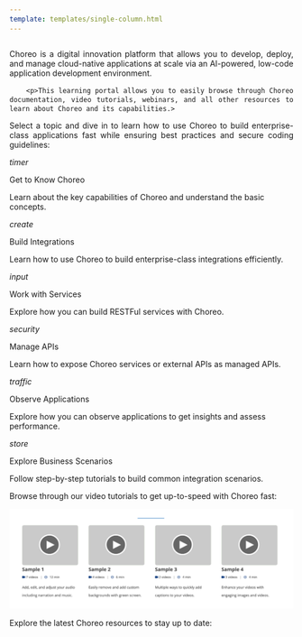 ```yaml
---
template: templates/single-column.html
---
```

<link href="https://fonts.googleapis.com/icon?family=Material+Icons" rel="stylesheet">
<div>
    <div class="md-main md-content" style="float:left; width: 100%;  text-align:justify; max-height:100%; ">
        <p> Choreo is a digital innovation platform that allows you to develop, deploy, and manage cloud-native applications at scale via an AI-powered, low-code application development environment.</p>

        <p>This learning portal allows you to easily browse through Choreo documentation, video tutorials, webinars, and all other resources to learn about Choreo and its capabilities.>


<p>Select a topic and dive in to learn how to use Choreo to build enterprise-class applications fast while ensuring best practices and secure coding guidelines:</p> 
    </div>
<div>
   <div class="content"> 
     <div class="card" onclick="location.href='learn/overview';">
		<div class="line"></div>
           	<div class="card-icon">
			<i class="material-icons md-36">timer</i>
		</div>
		<div class="card-content" >
			<p class="title">Get to Know Choreo</p>
			<a href="http://www.google.com"></a>
			<p class="hint"> Learn about the key capabilities of Choreo and understand the basic concepts.</p>
      		</div>
		</div>
      <!-- card -->
      <div class="card" onclick="location.href='learn/build-from-scratch';">
            <div class="line"></div>
            <div class="card-icon"><i class="material-icons md-36">create</i></div>
            <div class="card-content">
                <p class="title">Build Integrations</p>
                <p class="hint">Learn how to use Choreo to build enterprise-class integrations efficiently.</p>
             </div>
      </div>
      <!-- end card -->
      <!-- card -->
      <div class="card" onclick="location.href='learn/create-service';">
            <div class="line"></div>
            <div class="card-icon"><i class="material-icons md-36">input</i></div>
<div class="card-content">
            <div><p class="title">Work with Services</p></div>
            <p class="hint"> Explore how you can build RESTFul services with Choreo.</p>
      </div>
</div>
      <!-- end card -->
 </div>
 <div class="content">
      <!-- end card -->
      <!-- end card -->
      <!-- card -->
   <!-- card -->
      <div class="card" onclick="location.href='learn/create-from-choreo';">
	    <div class="line"></div>
            <div class="card-icon"><i class="material-icons md-36">security</i></div>
            <div class="card-content">
		<p class="title">Manage APIs</p>
		<p class="hint">Learn how to expose Choreo services or external APIs as managed APIs.</p>
            </div>
      </div>
      <div class="card" onclick="location.href='learn/observe-sample-app';">
	    <div class="line"></div>
            <div class="card-icon"><i class="material-icons md-36">traffic</i></div>
            <div class="card-content">
		<p class="title">Observe Applications</p>
		<p class="hint">Explore how you can observe applications to get insights and assess performance.</p>
            </div>
      </div>
        <!-- end card -->
      <!-- card -->
      <div class="card" onclick="location.href='learn/scenario1';">
            <div class="line"></div>
            <div class="card-icon"><i class="material-icons md-36">store</i></div>
<div class="card-content">
            <div><p class="title">Explore Business Scenarios</p></div>
            <p class="hint"> Follow step-by-step tutorials to build common integration scenarios.</p>
      </div> 
</div>
      <!-- end card -->
  </div>
</div>
<p></p>

<p>Browse through our video tutorials to get up-to-speed with Choreo fast:</p>

<img src="assets/img/vid.png">


<p>Explore the latest Choreo resources to stay up to date:</p>



